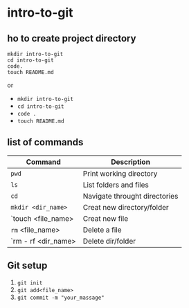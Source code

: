 # intro-to-git

## ho to create project directory

```
mkdir intro-to-git
cd intro-to-git
code.
touch README.md
```

or

- `mkdir intro-to-git`
- `cd intro-to-git`
- `code .`
- `touch README.md`

## list of commands

| Command | Description |
| ------- | ----------- |
| `pwd` | Print working directory |
| `ls` | List folders and files |
| `cd` | Navigate throught directories |
| `mkdir <dir_name>` | Creat new directory/folder |
| `touch <file_name> | Creat new file |
| `rm` <file_name> | Delete a file |
| `rm - rf <dir_name> | Delete dir/folder |

## Git setup

1. `git init`
2. `git add<file_name>`
3. `git commit -m "your_massage"`
